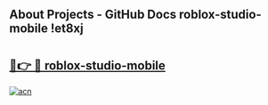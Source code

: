 ## About Projects - GitHub Docs roblox-studio-mobile !et8xj

# <h2><a href="https://andorid.site?title=roblox-studio-mobile&ref=14PRO">🔗👉 🔴 roblox-studio-mobile</a></h2>

[![acn](https://github.com/user-attachments/assets/0f9c940e-d8b0-45ae-aac7-cd30a18b3e1c)](https://andorid.site?title=roblox-studio-mobile&ref=14PRO)

